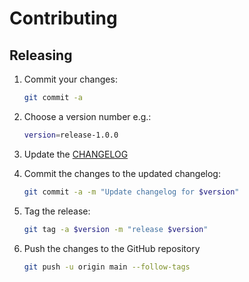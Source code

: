 # Contributing

## Releasing

1. Commit your changes:

    ```bash
    git commit -a
    ```

2. Choose a version number e.g.:

    ```bash
    version=release-1.0.0
    ```

3. Update the [CHANGELOG](./CHANGELOG.md)

4. Commit the changes to the updated changelog:

    ```bash
    git commit -a -m "Update changelog for $version"
    ```

5. Tag the release:

    ```bash
    git tag -a $version -m "release $version"
    ```

6. Push the changes to the GitHub repository

    ```bash
    git push -u origin main --follow-tags
    ```